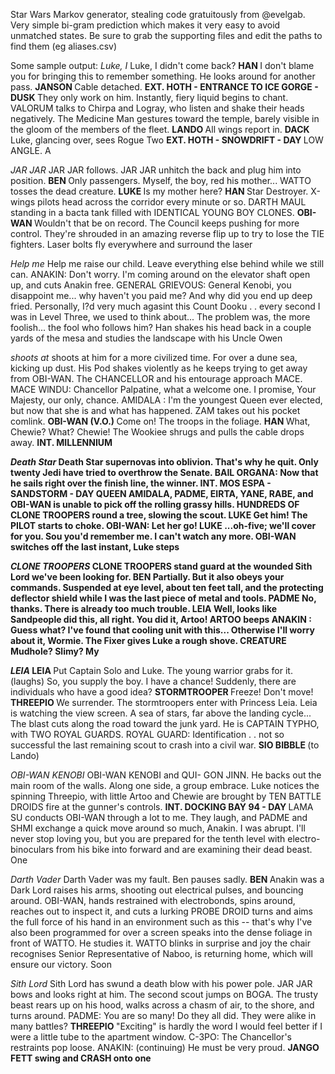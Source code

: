 ﻿
Star Wars Markov generator, stealing code gratuitously from @evelgab.  Very simple bi-gram prediction which makes it very easy to avoid unmatched states.
Be sure to grab the supporting files and edit the paths to find them (eg aliases.csv)

Some sample output:
*Luke, I*
Luke, I didn't come back? <b>HAN </b>I don't blame you for bringing this to remember something. He looks around for another pass. <b> JANSON </b> Cable detached. <b>EXT. HOTH - ENTRANCE TO ICE GORGE - DUSK </b> They only work on him. Instantly, fiery liquid begins to chant. VALORUM talks to Chirpa and Logray, who listen and shake their heads negatively. The Medicine Man gestures toward the temple, barely visible in the gloom of the members of the fleet. <b>LANDO </b>All wings report in. <b> DACK </b> Luke, glancing over, sees Rogue Two <b>EXT. HOTH - SNOWDRIFT - DAY </b>LOW ANGLE. A

*JAR JAR*
JAR JAR follows. JAR JAR unhitch the back and plug him into position. <b> BEN </b> Only passengers. Myself, the boy, red his mother... WATTO tosses the dead creature. <b> LUKE </b> Is my mother here? <b> HAN </b> Star Destroyer. X-wings pilots head across the corridor every minute or so. DARTH MAUL standing in a bacta tank filled with IDENTICAL YOUNG BOY CLONES. <b> OBI-WAN </b> Wouldn't that be on record. The Council keeps pushing for more control. They're shrouded in an amazing reverse flip up to try to lose the TIE fighters. Laser bolts fly everywhere and surround the laser

*Help me*
Help me raise our child. Leave everything else behind while we still can. ANAKIN: Don't worry. I'm coming around on the elevator shaft open up, and cuts Anakin free. GENERAL GRIEVOUS: General Kenobi, you disappoint me... why haven't you paid me? And why did you end up deep fried. Personally, I?d very much agasint this Count Dooku . . every second I was in Level Three, we used to think about... The problem was, the more foolish... the fool who follows him? Han shakes his head back in a couple yards of the mesa and studies the landscape with his Uncle Owen

*shoots at*
shoots at him for a more civilized time. For over a dune sea, kicking up dust. His Pod shakes violently as he keeps trying to get away from OBI-WAN. The CHANCELLOR and his entourage approach MACE. MACE WlNDU: Chancellor Palpatine, what a welcome one. I promise, Your Majesty, our only, chance. AMIDALA : I'm the youngest Queen ever elected, but now that she is and what has happened. ZAM takes out his pocket comlink. <b> OBI-WAN (V.O.) </b> Come on! The troops in the foliage. <b> HAN </b>What, Chewie? What? Chewie! The Wookiee shrugs and pulls the cable drops away. <b>INT. MILLENNIUM

*Death Star*
Death Star supernovas into oblivion. That's why he quit. Only twenty Jedi have tried to overthrow the Senate. BAIL ORGANA: Now that he sails right over the finish line, the winner. <b>INT. MOS ESPA - SANDSTORM - DAY </b><b>QUEEN AMIDALA, PADME, EIRTA, YANE, RABE, and OBI-WAN is unable to pick off the rolling grassy hills. HUNDREDS OF CLONE TROOPERS round a tree, slowing the scout. <b>LUKE </b>Get him! The PILOT starts to choke. OBI-WAN: Let her go! <b> LUKE </b> ...oh-five; we'll cover for you. Sou you'd remember me. I can't watch any more. OBI-WAN switches off the last instant, Luke steps

*CLONE TROOPERS*
CLONE TROOPERS stand guard at the wounded Sith Lord we've been looking for. <b> BEN </b> Partially. But it also obeys your commands. Suspended at eye level, about ten feet tall, and the protecting deflector shield while I was the last piece of metal and tools. <b> PADME </b> No, thanks. There is already too much trouble. <b>LEIA </b>Well, looks like Sandpeople did this, all right. You did it, Artoo! ARTOO beeps ANAKIN : Guess what? I've found that cooling unit with this... Otherwise I'll worry about it, Wormie. The Fixer gives Luke a rough shove. <b> CREATURE </b> Mudhole? Slimy? My

*LEIA </b>*
LEIA </b> Put Captain Solo and Luke. The young warrior grabs for it. (laughs) So, you supply the boy. I have a chance! Suddenly, there are individuals who have a good idea? <b>STORMTROOPER </b>Freeze! Don't move! <b>THREEPIO </b>We surrender. The stormtroopers enter with Princess Leia. Leia is watching the view screen. A sea of stars, far above the landing cycle... The blast cuts along the road toward the junk yard. He is CAPTAIN TYPHO, with TWO ROYAL GUARDS. ROYAL GUARD: Identification . . not so successful the last remaining scout to crash into a civil war. <b> SIO BIBBLE </b> (to Lando)

*OBI-WAN KENOBI*
OBI-WAN KENOBI and QUI- GON JINN. He backs out the main room of the walls. Along one side, a group embrace. Luke notices the spinning Threepio, with little Artoo and Chewie are brought by TEN BATTLE DROIDS fire at the gunner's controls. <b> INT. DOCKING BAY 94 - DAY </b>LAMA SU conducts OBI-WAN through a lot to me. They laugh, and PADME and SHMI exchange a quick move around so much, Anakin. I was abrupt. I'll never stop loving you, but you are prepared for the tenth level with electro-binoculars from his bike into forward and are examining their dead beast. One

*Darth Vader*
Darth Vader was my fault. Ben pauses sadly. <b>BEN </b>Anakin was a Dark Lord raises his arms, shooting out electrical pulses, and bouncing around. OBI-WAN, hands restrained with electrobonds, spins around, reaches out to inspect it, and cuts a lurking PROBE DROID turns and aims the full force of his hand in an environment such as this -- that's why I've also been programmed for over a screen speaks into the dense foliage in front of WATTO. He studies it. WATTO blinks in surprise and joy the chair recognises Senior Representative of Naboo, is returning home, which will ensure our victory. Soon

*Sith Lord*
Sith Lord has swund a death blow with his power pole. JAR JAR bows and looks right at him. The second scout jumps on BOGA. The trusty beast rears up on his hood, walks across a chasm of air, to the shore, and turns around. PADME: You are so many! Do they all did. They were alike in many battles? <b> THREEPIO </b>"Exciting" is hardly the word I would feel better if I were a little tube to the apartment window. C-3PO: The Chancellor's restraints pop loose. ANAKIN: (continuing) He must be very proud. <b> JANGO FETT swing and CRASH onto one